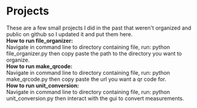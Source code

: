 # Projects
These are a few small projects I did in the past that weren't organized and public on github so I updated it and put them here.\
**How to run file_organizer:**\
Navigate in command line to directory containing file, run: python file_organizer.py then copy paste the path to the directory you want to organize.\
**How to run make_qrcode:**\
Navigate in command line to directory containing file, run: python make_qrcode.py then copy paste the url you want a qr code for.\
**How to run unit_conversion:**\
Navigate in command line to directory containing file, run: python unit_conversion.py then interact with the gui to convert measurements.
